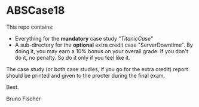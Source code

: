 # ABSCase18

This repo contains:

* Everything for the **mandatory** case study *"TitanicCase"*
* A sub-directory for the **optional** extra credit case "ServerDowntime". By doing it, you may earn a 10% bonus on your overall grade. If you don't do it, no penalty. So do it only if you feel like it.

The case study (or both case studies, if you go for the extra credit) report should be printed and given to the procter during the final exam.

Best.

Bruno Fischer

